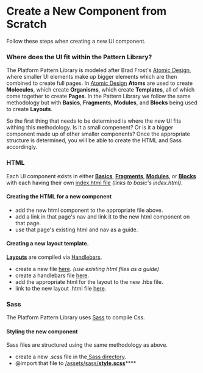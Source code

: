 # Create a New Component from Scratch



Follow these steps when creating a new UI component.

### Where does the UI fit within the Pattern Library?

The Platform Pattern Library is modeled after Brad Frost's [Atomic Design](http://atomicdesign.bradfrost.com/), where smaller UI elements make up bigger elements which are then combined to create full pages. In [Atomic Design](http://atomicdesign.bradfrost.com/) **Atoms** are used to create **Molecules**, which create **Organisms**, which create **Templates**, all of which come together to create **Pages**. In the Pattern Library we follow the same methodology but with **Basics**, **Fragments**, **Modules**, and **Blocks** being used to create **Layouts**.

So the first thing that needs to be determined is where the new UI fits withing this methodology. Is it a small compenent? Or is it a bigger component made up of other smaller components? Once the appropriate structure is determined, you will be able to create the HTML and Sass accordingly.

### HTML

Each UI component exists in either [**Basics**](http://preview.ushahidi.com/platform-pattern-library/master/assets/html/1_basics/), [**Fragments**](http://preview.ushahidi.com/platform-pattern-library/master/assets/html/2_fragments/), [**Modules**](http://preview.ushahidi.com/platform-pattern-library/master/assets/html/3_modules/), or [**Blocks**](http://preview.ushahidi.com/platform-pattern-library/master/assets/html/4_blocks/) with each having their own [index.html file](https://github.com/ushahidi/platform-pattern-library/tree/master/pattern-library/1_basics) _\(links to basic's index.html\)_.

#### Creating the HTML for a new component

* add the new html component to the appropriate file above.
* add a link in that page's nav and link it to the new html component on that page.
* use that page's existing html and nav as a guide.

#### Creating a new layout template.

[**Layouts**](http://preview.ushahidi.com/platform-pattern-library/master/assets/html/5_layouts/) are compiled via [Handlebars](https://handlebarsjs.com/).

* create a new file [here](https://github.com/ushahidi/platform-pattern-library/tree/master/pattern-library/5_layouts). _\(use existing html files as a guide\)_
* create a handlebars file [here](https://github.com/ushahidi/platform-pattern-library/tree/master/assets/templates). 
* add the appropriate html for the layout to the new .hbs file.
* link to the new layout .html file [here](https://github.com/ushahidi/platform-pattern-library/blob/master/pattern-library/5_layouts/index.html).

### Sass

The Platform Pattern Library uses [Sass](https://sass-lang.com/) to compile Css.

#### Styling the new component

Sass files are structured using the same methodology as above.

* create a new .scss file in the[ Sass directory](https://github.com/ushahidi/platform-pattern-library/blob/master/assets/sass).
* @import that file to [/assets/sass/**style.scss**](https://github.com/ushahidi/platform-pattern-library/blob/master/assets/sass/style.scss)\*\*\*\*





